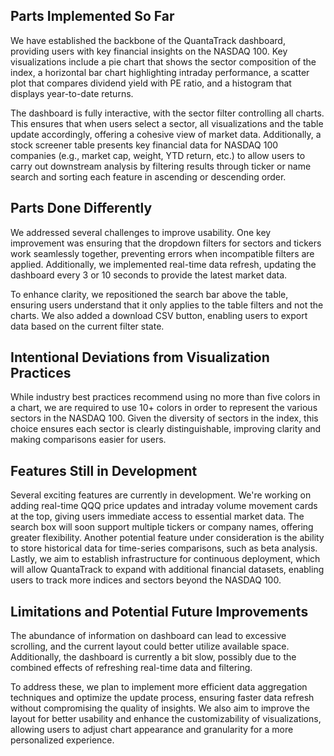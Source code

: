 ## Parts Implemented So Far
We have established the backbone of the QuantaTrack dashboard, providing users with key financial insights on the NASDAQ 100. 
Key visualizations include a pie chart that shows the sector composition of the index, 
a horizontal bar chart highlighting intraday performance, a scatter plot that compares dividend yield with PE ratio, 
and a histogram that displays year-to-date returns.  

The dashboard is fully interactive, with the sector filter controlling all charts.
This ensures that when users select a sector, all visualizations and the table update accordingly, offering a cohesive view of market data. 
Additionally, a stock screener table presents key financial data for NASDAQ 100 companies (e.g., market cap, weight, YTD return, etc.) 
to allow users to carry out downstream analysis by filtering results through ticker or name search 
and sorting each feature in ascending or descending order.

## Parts Done Differently
We addressed several challenges to improve usability. One key improvement was ensuring that the dropdown filters for sectors 
and tickers work seamlessly together, preventing errors when incompatible filters are applied. 
Additionally, we implemented real-time data refresh, updating the dashboard every 3 or 10 seconds to provide the latest market data.  

To enhance clarity, we repositioned the search bar above the table, ensuring users understand that it only applies to the table filters 
and not the charts. We also added a download CSV button, enabling users to export data based on the current filter state.

## Intentional Deviations from Visualization Practices
While industry best practices recommend using no more than five colors in a chart, 
we are required to use 10+ colors in order to represent the various sectors in the NASDAQ 100. 
Given the diversity of sectors in the index, this choice ensures each sector is clearly distinguishable, 
improving clarity and making comparisons easier for users.

## Features Still in Development
Several exciting features are currently in development. 
We're working on adding real-time QQQ price updates and intraday volume movement cards at the top, 
giving users immediate access to essential market data. 
The search box will soon support multiple tickers or company names, offering greater flexibility. 
Another potential feature under consideration is the ability to store historical data for time-series comparisons, such as beta analysis. 
Lastly, we aim to establish infrastructure for continuous deployment, which will allow QuantaTrack to expand with additional financial datasets, 
enabling users to track more indices and sectors beyond the NASDAQ 100.

## Limitations and Potential Future Improvements

The abundance of information on dashboard can lead to excessive scrolling, 
and the current layout could better utilize available space. 
Additionally, the dashboard is currently a bit slow, possibly due to the combined effects of refreshing real-time data and filtering.

To address these, we plan to implement more efficient data aggregation techniques and optimize the update process, 
ensuring faster data refresh without compromising the quality of insights. 
We also aim to improve the layout for better usability and enhance the customizability of visualizations, 
allowing users to adjust chart appearance and granularity for a more personalized experience.
